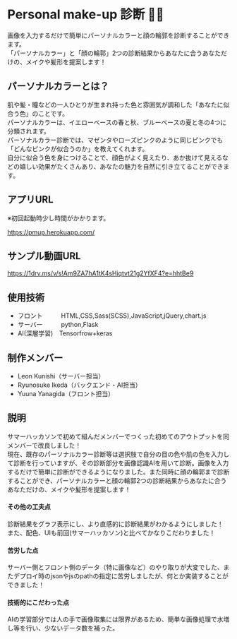 # Personal make-up 診断 &#x1f484;&#x2728;
画像を入力するだけで簡単にパーソナルカラーと顔の輪郭を診断することができます。<br>
「パーソナルカラー」と「顔の輪郭」2つの診断結果からあなたに合うあなただけの、メイクや髪形を提案します！

## パーソナルカラーとは？
肌や髪・瞳などの一人ひとりが生まれ持った色と雰囲気が調和した「あなたに似合う色」のことです。<br>
パーソナルカラーは、イエローベースの春と秋、ブルーベースの夏と冬の4つに分類されます。<br>
パーソナルカラー診断では、マゼンタやローズピンクのように同じピンクでも「どんなピンクが似合うのか」を教えてくれます。<br>
自分に似合う色を身につけることで、顔色がよく見えたり、あか抜けて見えるなどの嬉しい効果がたくさんあり、あなたの魅力を自然に引き立てることができます。

## アプリURL
※初回起動時少し時間がかかります。

https://pmup.herokuapp.com/

## サンプル動画URL
https://1drv.ms/v/s!Am9ZA7hA1tK4sHiqtvt21g2YfXF4?e=hhtBe9

## 使用技術
- フロント　　　HTML,CSS,Sass(SCSS),JavaScript,jQuery,chart.js
- サーバー　　　python,Flask
- AI(深層学習)　Tensorfrow+keras

## 制作メンバー
- Leon Kunishi（サーバー担当）
- Ryunosuke Ikeda（バックエンド・AI担当）
- Yuuna Yanagida（フロント担当）

## 説明
サマーハッカソンで初めて組んだメンバーでつくった初めてのアウトプットを同メンバーで改良しました！<br>
現在、既存のパーソナルカラー診断等は選択肢で自分の目の色や肌の色を入力して診断を行っていますが、その診断部分を画像認識AIを用いて診断。画像を入力するだけで簡単に診断ができるようになりました。また同時に顔の輪郭まで診断することができ、パーソナルカラーと顔の輪郭2つの診断結果からあなたに合うあなただけの、メイクや髪形を提案します！

#### その他の工夫点
診断結果をグラフ表示にし、より直感的に診断結果がわかるようにしました！<br>
また、配色、UIも前回(サマーハッカソン)と比べてかなりこだわりました！

#### 苦労した点
サーバー側とフロント側のデータ（特に画像など）のやり取りが大変でした、またデプロイ時のjsonやjsのpathの指定に苦労しましたが、何とか実装することができました！

#### 技術的にこだわった点
AIの学習部分では人の手で画像取集には限界があるため、簡単な画像処理で水増し等を行い、少ないデータ数を補った。
